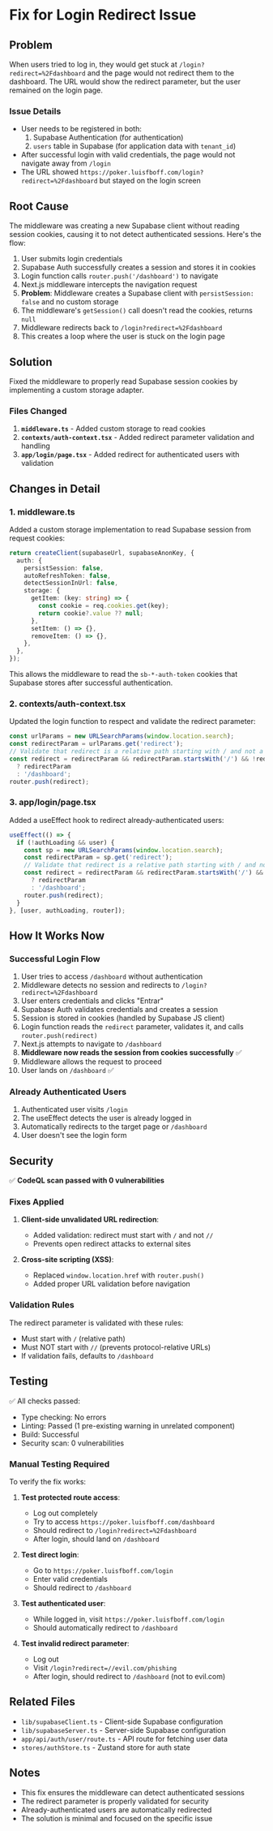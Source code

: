 # Fix for Login Redirect Issue

## Problem

When users tried to log in, they would get stuck at `/login?redirect=%2Fdashboard` and the page would not redirect them to the dashboard. The URL would show the redirect parameter, but the user remained on the login page.

### Issue Details

- User needs to be registered in both:
  1. Supabase Authentication (for authentication)
  2. `users` table in Supabase (for application data with `tenant_id`)
- After successful login with valid credentials, the page would not navigate away from `/login`
- The URL showed `https://poker.luisfboff.com/login?redirect=%2Fdashboard` but stayed on the login screen

## Root Cause

The middleware was creating a new Supabase client without reading session cookies, causing it to not detect authenticated sessions. Here's the flow:

1. User submits login credentials
2. Supabase Auth successfully creates a session and stores it in cookies
3. Login function calls `router.push('/dashboard')` to navigate
4. Next.js middleware intercepts the navigation request
5. **Problem**: Middleware creates a Supabase client with `persistSession: false` and no custom storage
6. The middleware's `getSession()` call doesn't read the cookies, returns `null`
7. Middleware redirects back to `/login?redirect=%2Fdashboard`
8. This creates a loop where the user is stuck on the login page

## Solution

Fixed the middleware to properly read Supabase session cookies by implementing a custom storage adapter.

### Files Changed

1. **`middleware.ts`** - Added custom storage to read cookies
2. **`contexts/auth-context.tsx`** - Added redirect parameter validation and handling
3. **`app/login/page.tsx`** - Added redirect for authenticated users with validation

## Changes in Detail

### 1. middleware.ts

Added a custom storage implementation to read Supabase session from request cookies:

```typescript
return createClient(supabaseUrl, supabaseAnonKey, {
  auth: {
    persistSession: false,
    autoRefreshToken: false,
    detectSessionInUrl: false,
    storage: {
      getItem: (key: string) => {
        const cookie = req.cookies.get(key);
        return cookie?.value ?? null;
      },
      setItem: () => {},
      removeItem: () => {},
    },
  },
});
```

This allows the middleware to read the `sb-*-auth-token` cookies that Supabase stores after successful authentication.

### 2. contexts/auth-context.tsx

Updated the login function to respect and validate the redirect parameter:

```typescript
const urlParams = new URLSearchParams(window.location.search);
const redirectParam = urlParams.get('redirect');
// Validate that redirect is a relative path starting with / and not a full URL
const redirect = redirectParam && redirectParam.startsWith('/') && !redirectParam.startsWith('//') 
  ? redirectParam 
  : '/dashboard';
router.push(redirect);
```

### 3. app/login/page.tsx

Added a useEffect hook to redirect already-authenticated users:

```typescript
useEffect(() => {
  if (!authLoading && user) {
    const sp = new URLSearchParams(window.location.search);
    const redirectParam = sp.get('redirect');
    // Validate that redirect is a relative path starting with / and not a full URL
    const redirect = redirectParam && redirectParam.startsWith('/') && !redirectParam.startsWith('//') 
      ? redirectParam 
      : '/dashboard';
    router.push(redirect);
  }
}, [user, authLoading, router]);
```

## How It Works Now

### Successful Login Flow

1. User tries to access `/dashboard` without authentication
2. Middleware detects no session and redirects to `/login?redirect=%2Fdashboard`
3. User enters credentials and clicks "Entrar"
4. Supabase Auth validates credentials and creates a session
5. Session is stored in cookies (handled by Supabase JS client)
6. Login function reads the `redirect` parameter, validates it, and calls `router.push(redirect)`
7. Next.js attempts to navigate to `/dashboard`
8. **Middleware now reads the session from cookies successfully** ✅
9. Middleware allows the request to proceed
10. User lands on `/dashboard` ✅

### Already Authenticated Users

1. Authenticated user visits `/login`
2. The useEffect detects the user is already logged in
3. Automatically redirects to the target page or `/dashboard`
4. User doesn't see the login form

## Security

✅ **CodeQL scan passed with 0 vulnerabilities**

### Fixes Applied

1. **Client-side unvalidated URL redirection**: 
   - Added validation: redirect must start with `/` and not `//`
   - Prevents open redirect attacks to external sites

2. **Cross-site scripting (XSS)**:
   - Replaced `window.location.href` with `router.push()`
   - Added proper URL validation before navigation

### Validation Rules

The redirect parameter is validated with these rules:
- Must start with `/` (relative path)
- Must NOT start with `//` (prevents protocol-relative URLs)
- If validation fails, defaults to `/dashboard`

## Testing

✅ All checks passed:
- Type checking: No errors
- Linting: Passed (1 pre-existing warning in unrelated component)
- Build: Successful
- Security scan: 0 vulnerabilities

### Manual Testing Required

To verify the fix works:

1. **Test protected route access**:
   - Log out completely
   - Try to access `https://poker.luisfboff.com/dashboard`
   - Should redirect to `/login?redirect=%2Fdashboard`
   - After login, should land on `/dashboard`

2. **Test direct login**:
   - Go to `https://poker.luisfboff.com/login`
   - Enter valid credentials
   - Should redirect to `/dashboard`

3. **Test authenticated user**:
   - While logged in, visit `https://poker.luisfboff.com/login`
   - Should automatically redirect to `/dashboard`

4. **Test invalid redirect parameter**:
   - Log out
   - Visit `/login?redirect=//evil.com/phishing`
   - After login, should redirect to `/dashboard` (not to evil.com)

## Related Files

- `lib/supabaseClient.ts` - Client-side Supabase configuration
- `lib/supabaseServer.ts` - Server-side Supabase configuration
- `app/api/auth/user/route.ts` - API route for fetching user data
- `stores/authStore.ts` - Zustand store for auth state

## Notes

- This fix ensures the middleware can detect authenticated sessions
- The redirect parameter is properly validated for security
- Already-authenticated users are automatically redirected
- The solution is minimal and focused on the specific issue
